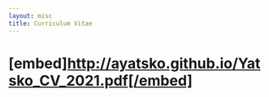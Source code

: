 ```yaml
---
layout: misc
title: Curriculum Vitae
---
```


# [embed]http://ayatsko.github.io/Yatsko_CV_2021.pdf[/embed]
